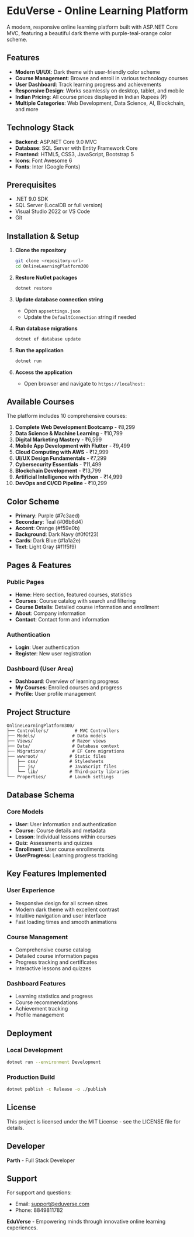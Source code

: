 # EduVerse - Online Learning Platform

A modern, responsive online learning platform built with ASP.NET Core MVC, featuring a beautiful dark theme with purple-teal-orange color scheme.

##  Features

- **Modern UI/UX**: Dark theme with user-friendly color scheme
- **Course Management**: Browse and enroll in various technology courses
- **User Dashboard**: Track learning progress and achievements
- **Responsive Design**: Works seamlessly on desktop, tablet, and mobile
- **Indian Pricing**: All course prices displayed in Indian Rupees (₹)
- **Multiple Categories**: Web Development, Data Science, AI, Blockchain, and more

##  Technology Stack

- **Backend**: ASP.NET Core 9.0 MVC
- **Database**: SQL Server with Entity Framework Core
- **Frontend**: HTML5, CSS3, JavaScript, Bootstrap 5
- **Icons**: Font Awesome 6
- **Fonts**: Inter (Google Fonts)

##  Prerequisites

- .NET 9.0 SDK
- SQL Server (LocalDB or full version)
- Visual Studio 2022 or VS Code
- Git

## Installation & Setup

1. **Clone the repository**
   ```bash
   git clone <repository-url>
   cd OnlineLearningPlatform300
   ```

2. **Restore NuGet packages**
   ```bash
   dotnet restore
   ```

3. **Update database connection string**
   - Open `appsettings.json`
   - Update the `DefaultConnection` string if needed

4. **Run database migrations**
   ```bash
   dotnet ef database update
   ```

5. **Run the application**
   ```bash
   dotnet run
   ```

6. **Access the application**
   - Open browser and navigate to `https://localhost:` 
## Available Courses

The platform includes 10 comprehensive courses:

1. **Complete Web Development Bootcamp** - ₹8,299
2. **Data Science & Machine Learning** - ₹10,799
3. **Digital Marketing Mastery** - ₹6,599
4. **Mobile App Development with Flutter** - ₹9,499
5. **Cloud Computing with AWS** - ₹12,999
6. **UI/UX Design Fundamentals** - ₹7,299
7. **Cybersecurity Essentials** - ₹11,499
8. **Blockchain Development** - ₹13,799
9. **Artificial Intelligence with Python** - ₹14,999
10. **DevOps and CI/CD Pipeline** - ₹10,299

## Color Scheme

- **Primary**: Purple (#7c3aed)
- **Secondary**: Teal (#06b6d4)
- **Accent**: Orange (#f59e0b)
- **Background**: Dark Navy (#0f0f23)
- **Cards**: Dark Blue (#1a1a2e)
- **Text**: Light Gray (#f1f5f9)

## Pages & Features

### Public Pages
- **Home**: Hero section, featured courses, statistics
- **Courses**: Course catalog with search and filtering
- **Course Details**: Detailed course information and enrollment
- **About**: Company information
- **Contact**: Contact form and information

### Authentication
- **Login**: User authentication
- **Register**: New user registration

### Dashboard (User Area)
- **Dashboard**: Overview of learning progress
- **My Courses**: Enrolled courses and progress
- **Profile**: User profile management

## Project Structure

```
OnlineLearningPlatform300/
├── Controllers/          # MVC Controllers
├── Models/              # Data models
├── Views/               # Razor views
├── Data/                # Database context
├── Migrations/          # EF Core migrations
├── wwwroot/            # Static files
│   ├── css/            # Stylesheets
│   ├── js/             # JavaScript files
│   └── lib/            # Third-party libraries
└── Properties/         # Launch settings
```

##  Database Schema

### Core Models
- **User**: User information and authentication
- **Course**: Course details and metadata
- **Lesson**: Individual lessons within courses
- **Quiz**: Assessments and quizzes
- **Enrollment**: User course enrollments
- **UserProgress**: Learning progress tracking

##  Key Features Implemented

### User Experience
- Responsive design for all screen sizes
- Modern dark theme with excellent contrast
- Intuitive navigation and user interface
- Fast loading times and smooth animations

### Course Management
- Comprehensive course catalog
- Detailed course information pages
- Progress tracking and certificates
- Interactive lessons and quizzes

### Dashboard Features
- Learning statistics and progress
- Course recommendations
- Achievement tracking
- Profile management

##  Deployment

### Local Development
```bash
dotnet run --environment Development
```

### Production Build
```bash
dotnet publish -c Release -o ./publish
```



##  License

This project is licensed under the MIT License - see the LICENSE file for details.

## Developer

**Parth** - Full Stack Developer

##  Support

For support and questions:
- Email: support@eduverse.com
- Phone: 8849811782

**EduVerse** - Empowering minds through innovative online learning experiences.